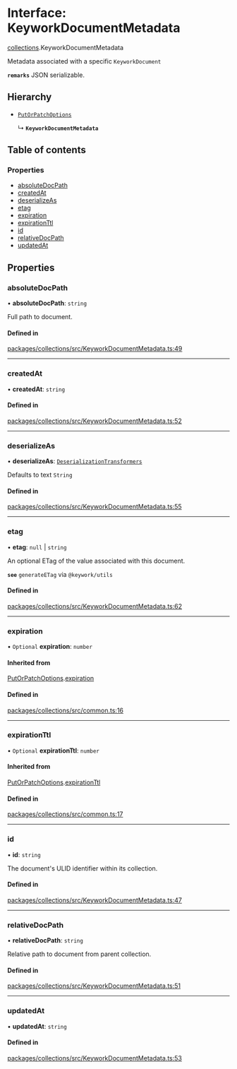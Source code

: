 # Interface: KeyworkDocumentMetadata

[collections](../modules/collections.md).KeyworkDocumentMetadata

Metadata associated with a specific `KeyworkDocument`

**`remarks`** JSON serializable.

## Hierarchy

- [`PutOrPatchOptions`](collections.PutOrPatchOptions.md)

  ↳ **`KeyworkDocumentMetadata`**

## Table of contents

### Properties

- [absoluteDocPath](collections.KeyworkDocumentMetadata.md#absolutedocpath)
- [createdAt](collections.KeyworkDocumentMetadata.md#createdat)
- [deserializeAs](collections.KeyworkDocumentMetadata.md#deserializeas)
- [etag](collections.KeyworkDocumentMetadata.md#etag)
- [expiration](collections.KeyworkDocumentMetadata.md#expiration)
- [expirationTtl](collections.KeyworkDocumentMetadata.md#expirationttl)
- [id](collections.KeyworkDocumentMetadata.md#id)
- [relativeDocPath](collections.KeyworkDocumentMetadata.md#relativedocpath)
- [updatedAt](collections.KeyworkDocumentMetadata.md#updatedat)

## Properties

### absoluteDocPath

• **absoluteDocPath**: `string`

Full path to document.

#### Defined in

[packages/collections/src/KeyworkDocumentMetadata.ts:49](https://github.com/nirrius/keywork/blob/361509a/packages/collections/src/KeyworkDocumentMetadata.ts#L49)

___

### createdAt

• **createdAt**: `string`

#### Defined in

[packages/collections/src/KeyworkDocumentMetadata.ts:52](https://github.com/nirrius/keywork/blob/361509a/packages/collections/src/KeyworkDocumentMetadata.ts#L52)

___

### deserializeAs

• **deserializeAs**: [`DeserializationTransformers`](../modules/collections.md#deserializationtransformers)

Defaults to text `String`

#### Defined in

[packages/collections/src/KeyworkDocumentMetadata.ts:55](https://github.com/nirrius/keywork/blob/361509a/packages/collections/src/KeyworkDocumentMetadata.ts#L55)

___

### etag

• **etag**: ``null`` \| `string`

An optional ETag of the value associated with this document.

**`see`** `generateETag` via `@keywork/utils`

#### Defined in

[packages/collections/src/KeyworkDocumentMetadata.ts:62](https://github.com/nirrius/keywork/blob/361509a/packages/collections/src/KeyworkDocumentMetadata.ts#L62)

___

### expiration

• `Optional` **expiration**: `number`

#### Inherited from

[PutOrPatchOptions](collections.PutOrPatchOptions.md).[expiration](collections.PutOrPatchOptions.md#expiration)

#### Defined in

[packages/collections/src/common.ts:16](https://github.com/nirrius/keywork/blob/361509a/packages/collections/src/common.ts#L16)

___

### expirationTtl

• `Optional` **expirationTtl**: `number`

#### Inherited from

[PutOrPatchOptions](collections.PutOrPatchOptions.md).[expirationTtl](collections.PutOrPatchOptions.md#expirationttl)

#### Defined in

[packages/collections/src/common.ts:17](https://github.com/nirrius/keywork/blob/361509a/packages/collections/src/common.ts#L17)

___

### id

• **id**: `string`

The document's ULID identifier within its collection.

#### Defined in

[packages/collections/src/KeyworkDocumentMetadata.ts:47](https://github.com/nirrius/keywork/blob/361509a/packages/collections/src/KeyworkDocumentMetadata.ts#L47)

___

### relativeDocPath

• **relativeDocPath**: `string`

Relative path to document from parent collection.

#### Defined in

[packages/collections/src/KeyworkDocumentMetadata.ts:51](https://github.com/nirrius/keywork/blob/361509a/packages/collections/src/KeyworkDocumentMetadata.ts#L51)

___

### updatedAt

• **updatedAt**: `string`

#### Defined in

[packages/collections/src/KeyworkDocumentMetadata.ts:53](https://github.com/nirrius/keywork/blob/361509a/packages/collections/src/KeyworkDocumentMetadata.ts#L53)
